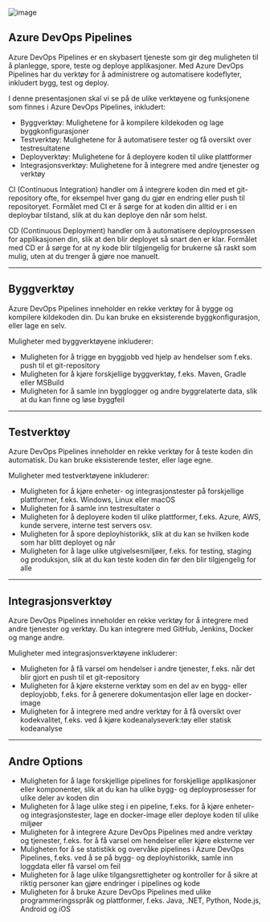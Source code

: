 ![image](https://user-images.githubusercontent.com/195927/211021233-8ef0d041-a2cd-495a-ac6f-f55247725c7a.png)


## Azure DevOps Pipelines

Azure DevOps Pipelines er en skybasert tjeneste som gir deg muligheten til å planlegge, spore, teste og deploye applikasjoner. Med Azure DevOps Pipelines har du verktøy for å administrere og automatisere kodeflyter, inkludert bygg, test og deploy.

I denne presentasjonen skal vi se på de ulike verktøyene og funksjonene som finnes i Azure DevOps Pipelines, inkludert:

- Byggverktøy: Mulighetene for å kompilere kildekoden og lage byggkonfigurasjoner
- Testverktøy: Mulighetene for å automatisere tester og få oversikt over testresultatene
- Deployverktøy: Mulighetene for å deployere koden til ulike plattformer
- Integrasjonsverktøy: Mulighetene for å integrere med andre tjenester og verktøy

CI (Continuous Integration) handler om å integrere koden din med et git-repository ofte, for eksempel hver gang du gjør en endring eller push til repositoryet. Formålet med CI er å sørge for at koden din alltid er i en deploybar tilstand, slik at du kan deploye den når som helst.

CD (Continuous Deployment) handler om å automatisere deployprosessen for applikasjonen din, slik at den blir deployet så snart den er klar. Formålet med CD er å sørge for at ny kode blir tilgjengelig for brukerne så raskt som mulig, uten at du trenger å gjøre noe manuelt.

---

## Byggverktøy

Azure DevOps Pipelines inneholder en rekke verktøy for å bygge og kompilere kildekoden din. Du kan bruke en eksisterende byggkonfigurasjon, eller lage en selv.

Muligheter med byggverktøyene inkluderer:

- Muligheten for å trigge en byggjobb ved hjelp av hendelser som f.eks. push til et git-repository
- Muligheten for å kjøre forskjellige byggverktøy, f.eks. Maven, Gradle eller MSBuild
- Muligheten for å samle inn bygglogger og andre byggrelaterte data, slik at du kan finne og løse byggfeil

---

## Testverktøy

Azure DevOps Pipelines inneholder en rekke verktøy for å teste koden din automatisk. Du kan bruke eksisterende tester, eller lage egne.

Muligheter med testverktøyene inkluderer:

- Muligheten for å kjøre enheter- og integrasjonstester på forskjellige plattformer, f.eks. Windows, Linux eller macOS
- Muligheten for å samle inn testresultater o
- Muligheten for å deployere koden til ulike plattformer, f.eks. Azure, AWS, kunde servere, interne test servers osv.
- Muligheten for å spore deployhistorikk, slik at du kan se hvilken kode som har blitt deployet og når
- Muligheten for å lage ulike utgivelsesmiljøer, f.eks. for testing, staging og produksjon, slik at du kan teste koden din før den blir tilgjengelig for alle

---

## Integrasjonsverktøy

Azure DevOps Pipelines inneholder en rekke verktøy for å integrere med andre tjenester og verktøy. Du kan integrere med GitHub, Jenkins, Docker og mange andre.

Muligheter med integrasjonsverktøyene inkluderer:

- Muligheten for å få varsel om hendelser i andre tjenester, f.eks. når det blir gjort en push til et git-repository
- Muligheten for å kjøre eksterne verktøy som en del av en bygg- eller deployjobb, f.eks. for å generere dokumentasjon eller lage en docker-image
- Muligheten for å integrere med andre verktøy for å få oversikt over kodekvalitet, f.eks. ved å kjøre kodeanalyseverk:tøy eller statisk kodeanalyse

---

## Andre Options
- Muligheten for å lage forskjellige pipelines for forskjellige applikasjoner eller komponenter, slik at du kan ha ulike bygg- og deployprosesser for ulike deler av koden din
- Muligheten for å lage ulike steg i en pipeline, f.eks. for å kjøre enheter- og integrasjonstester, lage en docker-image eller deploye koden til ulike miljøer
- Muligheten for å integrere Azure DevOps Pipelines med andre verktøy og tjenester, f.eks. for å få varsel om hendelser eller kjøre eksterne ver
- Muligheten for å se statistikk og overvåke pipelines i Azure DevOps Pipelines, f.eks. ved å se på bygg- og deployhistorikk, samle inn loggdata eller få varsel om feil
- Muligheten for å lage ulike tilgangsrettigheter og kontroller for å sikre at riktig personer kan gjøre endringer i pipelines og kode
- Muligheten for å bruke Azure DevOps Pipelines med ulike programmeringsspråk og plattformer, f.eks. Java, .NET, Python, Node.js, Android og iOS
